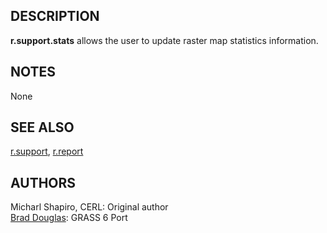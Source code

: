 ## DESCRIPTION

**r.support.stats** allows the user to update raster map statistics
information.

## NOTES

None

## SEE ALSO

[r.support](r.support.md), [r.report](r.report.md)

## AUTHORS

Micharl Shapiro, CERL: Original author  
[Brad Douglas](MAILTO:rez@touchofmadness.com): GRASS 6 Port  
